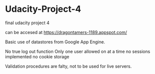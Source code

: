 # Udacity-Project-4
final udacity project 4 

can be accesed at https://dragontamers-1189.appspot.com/

Basic use of datastores from Google App Engine.

No true log out function 
Only one user allowed on at a time
no sessions implemented
no cookie storage

Validation procedures are falty, not to be used for live servers.
